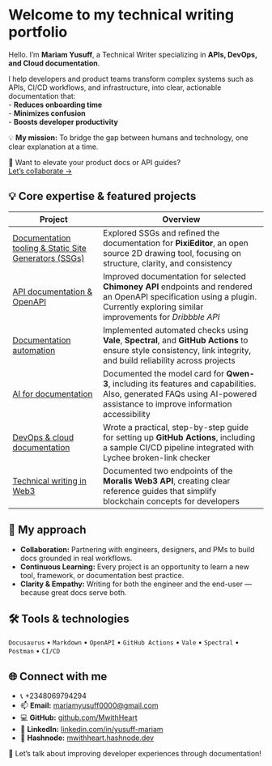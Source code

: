 # Welcome to my technical writing portfolio

Hello. I’m **Mariam Yusuff**, a Technical Writer specializing in **APIs, DevOps, and Cloud documentation**.  

I help developers and product teams transform complex systems such as APIs, CI/CD workflows, and infrastructure, into clear, actionable documentation that:  
    - **Reduces onboarding time**  
    - **Minimizes confusion**  
    - **Boosts developer productivity**  

💡 **My mission:** To bridge the gap between humans and technology, one clear explanation at a time.

🚀 Want to elevate your product docs or API guides?   
[Let’s collaborate →](mailto:mariamyusuff0000@gmail.com)


## 💡 Core expertise & featured projects
| Project | Overview |
| ------- | -------- |
| [Documentation tooling & Static Site Generators (SSGs)](./documentation-tooling/intro.mdx) | Explored SSGs and refined the documentation for **PixiEditor**, an open source 2D drawing tool, focusing on structure, clarity, and consistency |
| [API documentation & OpenAPI](./api-documentation/intro) | Improved documentation for selected **Chimoney API** endpoints and rendered an OpenAPI specification using a plugin. Currently exploring similar improvements for *Dribbble API* |
| [Documentation automation](./docs-automation/intro) | Implemented automated checks using **Vale**, **Spectral**, and **GitHub Actions** to ensure style consistency, link integrity, and build reliability across projects |
| [AI for documentation](./ai-documentation/intro) | Documented the model card for **Qwen-3**, including its features and capabilities. Also, generated FAQs using AI-powered assistance to improve information accessibility |
| [DevOps & cloud documentation](./devops-cloud-documentation/intro) | Wrote a practical, step-by-step guide for setting up **GitHub Actions**, including a sample CI/CD pipeline integrated with Lychee broken-link checker |
| [Technical writing in Web3](./web3-documentation/api-intro) | Documented two endpoints of the **Moralis Web3 API**, creating clear reference guides that simplify blockchain concepts for developers |

## 🧩 My approach  
- **Collaboration:** Partnering with engineers, designers, and PMs to build docs grounded in real workflows.  
- **Continuous Learning:**  Every project is an opportunity to learn a new tool, framework, or documentation best practice.
- **Clarity & Empathy:** Writing for both the engineer and the end-user — because great docs serve both.


## 🛠️ Tools & technologies
`Docusaurus` • `Markdown` • `OpenAPI` • `GitHub Actions` • `Vale` • `Spectral` • `Postman` • `CI/CD` 


## 🌐 Connect with me
- 📞 +2348069794294
- 📫 **Email:** [mariamyusuff0000@gmail.com](mailto:mariamyusuff0000@gmail.com)  
- 💻 **GitHub:** [github.com/MwithHeart](https://github.com/MwithHeart/writetech-accelerator-portfolio-mariam)  
- 💼 **LinkedIn:** [linkedin.com/in/yusuff-mariam](https://linkedin.com/in/yusuff-mariam)  
- 📝 **Hashnode:** [mwithheart.hashnode.dev](https://mwithheart.hashnode.dev)  

💬 Let’s talk about improving developer experiences through documentation!
